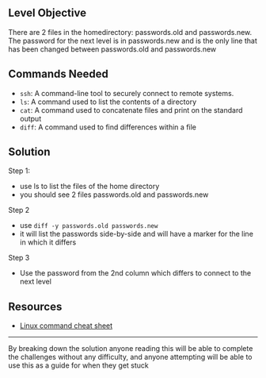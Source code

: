 ## **Level Objective**

There are 2 files in the homedirectory: passwords.old and passwords.new. The password for the next level is in passwords.new and is the only line that has been changed between passwords.old and passwords.new

## **Commands Needed**

- `ssh`: A command-line tool to securely connect to remote systems.
- `ls`: A command used to list the contents of a directory
- `cat`: A command used to concatenate files and print on the standard output
- `diff`: A command used to find differences within a file

## **Solution**

Step 1:
- use ls to list the files of the home directory
- you should see 2 files passwords.old and passwords.new

Step 2
- use `diff -y passwords.old passwords.new`
- it will list the passwords side-by-side and will have a marker for the line in which it differs

Step 3
- Use the password from the 2nd column which differs to connect to the next level


## **Resources**
- [Linux command cheat sheet](https://www.geeksforgeeks.org/linux-commands-cheat-sheet/)


***

By breaking down the solution anyone reading this will be able to complete the challenges without any difficulty, and anyone attempting will be able to use this as a guide for when they get stuck